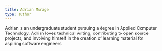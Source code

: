 ```yaml
---
title: Adrian Murage
type: author
---
```

Adrian is an undergraduate student pursuing a degree in Applied Computer Technology. Adrian loves technical writing, contributing to open source projects, and involving himself in the creation of learning material for aspiring software engineers.
